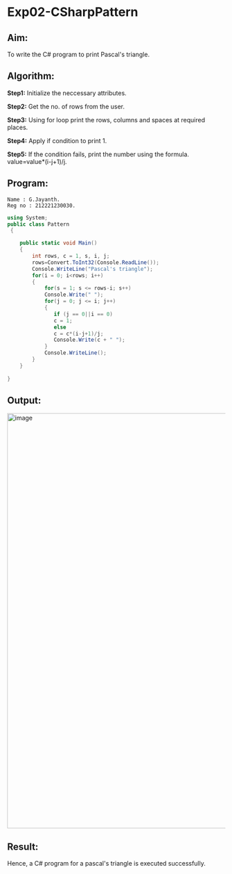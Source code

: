 # Exp02-CSharpPattern

## Aim:
To write the C# program to print Pascal's triangle.



## Algorithm:

<b>Step1:</b> Initialize the neccessary attributes.


<b>Step2:</b> Get the no. of rows from the user.


<b>Step3:</b> Using for loop print the rows, columns and spaces at required places.


<b>Step4:</b> Apply if condition to print 1.


<b>Step5:</b> If the condition fails, print the number using the formula. value=value*(i-j+1)/j.



## Program:
```
Name : G.Jayanth.
Reg no : 212221230030.
```
```c#
using System;
public class Pattern
 {

    public static void Main() 
    {
        int rows, c = 1, s, i, j; 
        rows=Convert.ToInt32(Console.ReadLine());
        Console.WriteLine("Pascal's triangle");
        for(i = 0; i<rows; i++) 
        {
            for(s = 1; s <= rows-i; s++)
            Console.Write(" ");
            for(j = 0; j <= i; j++)
            {
               if (j == 0||i == 0)
               c = 1;
               else
               c = c*(i-j+1)/j;
               Console.Write(c + " ");
            }
            Console.WriteLine();
        }
    }
   
}

```

## Output:

<img width="956" alt="image" src="https://github.com/JayanthYadav123/Exp02-CSharpPattern/assets/94836154/77512373-6733-47be-a8a9-9b7bda8646d8">

## Result:
Hence, a C# program for a pascal's triangle is executed successfully.


